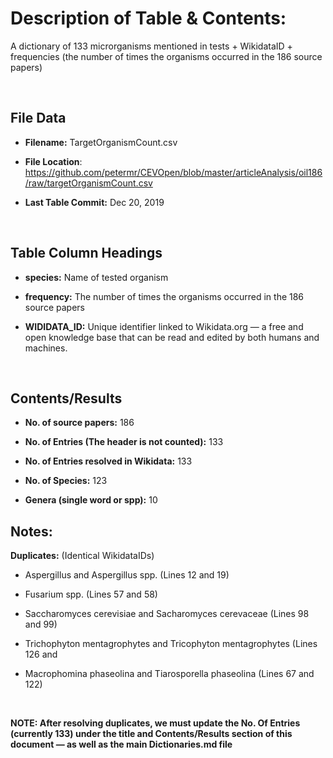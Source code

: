 Description of Table & Contents:
================================

A dictionary of 133 microrganisms mentioned in tests + WikidataID + frequencies
(the number of times the organisms occurred in the 186 source papers)

 

File Data
---------

-   **Filename:** TargetOrganismCount.csv

-   **File Location**:
    <https://github.com/petermr/CEVOpen/blob/master/articleAnalysis/oil186/raw/targetOrganismCount.csv>

-   **Last Table Commit:** Dec 20, 2019

 

Table Column Headings
---------------------

-   **species:** Name of tested organism

-   **frequency:** The number of times the organisms occurred in the 186 source
    papers

-   **WIDIDATA_ID:** Unique identifier linked to Wikidata.org — a free and open
    knowledge base that can be read and edited by both humans and machines.

 

Contents/Results
----------------

-   **No. of source papers:** 186

-   **No. of Entries (The header is not counted):** 133

-   **No. of Entries resolved in Wikidata:** 133

-   **No. of Species:** 123

-   **Genera (single word or spp):** 10

Notes:
------

**Duplicates:** (Identical WikidataIDs)

-   Aspergillus and Aspergillus spp. (Lines 12 and 19)

-   Fusarium spp. (Lines 57 and 58)

-   Saccharomyces cerevisiae and Sacharomyces cerevaceae (Lines 98 and 99)

-   Trichophyton mentagrophytes and Tricophyton mentagrophytes (Lines 126 and

-   Macrophomina phaseolina and Tiarosporella phaseolina (Lines 67 and 122)

 

**NOTE: After resolving duplicates, we must update the No. Of Entries (currently
133) under the title and Contents/Results section of this document — as well as
the main Dictionaries.md file**
